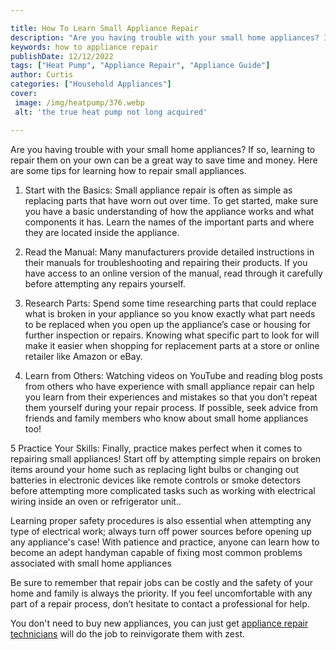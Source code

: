 ```yaml
---

title: How To Learn Small Appliance Repair
description: "Are you having trouble with your small home appliances? If so, learning to repair them on your own can be a great way to save time...find out now"
keywords: how to appliance repair
publishDate: 12/12/2022
tags: ["Heat Pump", "Appliance Repair", "Appliance Guide"]
author: Curtis
categories: ["Household Appliances"]
cover: 
 image: /img/heatpump/376.webp
 alt: 'the true heat pump not long acquired'

---
```


Are you having trouble with your small home appliances? If so, learning to repair them on your own can be a great way to save time and money. Here are some tips for learning how to repair small appliances.

1. Start with the Basics: Small appliance repair is often as simple as replacing parts that have worn out over time. To get started, make sure you have a basic understanding of how the appliance works and what components it has. Learn the names of the important parts and where they are located inside the appliance. 

2. Read the Manual: Many manufacturers provide detailed instructions in their manuals for troubleshooting and repairing their products. If you have access to an online version of the manual, read through it carefully before attempting any repairs yourself. 

3. Research Parts: Spend some time researching parts that could replace what is broken in your appliance so you know exactly what part needs to be replaced when you open up the appliance’s case or housing for further inspection or repairs. Knowing what specific part to look for will make it easier when shopping for replacement parts at a store or online retailer like Amazon or eBay. 

4. Learn from Others: Watching videos on YouTube and reading blog posts from others who have experience with small appliance repair can help you learn from their experiences and mistakes so that you don’t repeat them yourself during your repair process. If possible, seek advice from friends and family members who know about small home appliances too! 

5 Practice Your Skills: Finally, practice makes perfect when it comes to repairing small appliances! Start off by attempting simple repairs on broken items around your home such as replacing light bulbs or changing out batteries in electronic devices like remote controls or smoke detectors before attempting more complicated tasks such as working with electrical wiring inside an oven or refrigerator unit.. 

 Learning proper safety procedures is also essential when attempting any type of electrical work; always turn off power sources before opening up any appliance's case! With patience and practice, anyone can learn how to become an adept handyman capable of fixing most common problems associated with small home appliances

Be sure to remember that repair jobs can be costly and the safety of your home and family is always the priority. If you feel uncomfortable with any part of a repair process, don’t hesitate to contact a professional for help.

You don't need to buy new appliances, you can just get <a href="/pages/appliance-repair-technicians/">appliance repair technicians</a> will do the job to reinvigorate them with zest.